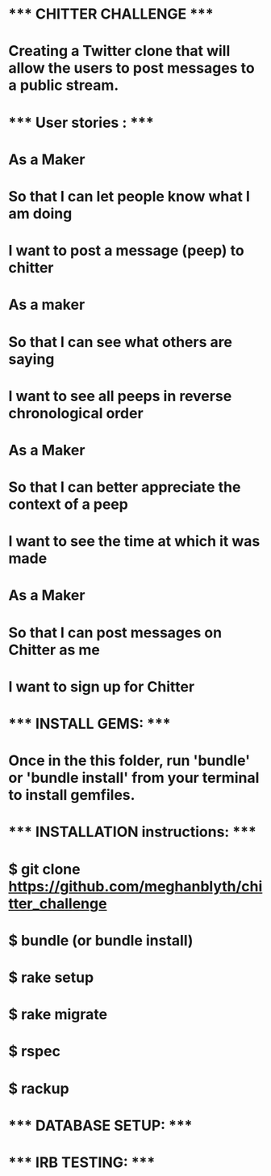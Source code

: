# *** CHITTER CHALLENGE *** 

# Creating a Twitter clone that will allow the users to post messages to a public stream.

# *** User stories : ***  

# As a Maker
# So that I can let people know what I am doing  
# I want to post a message (peep) to chitter

# As a maker
# So that I can see what others are saying  
# I want to see all peeps in reverse chronological order

# As a Maker
# So that I can better appreciate the context of a peep
# I want to see the time at which it was made

# As a Maker
# So that I can post messages on Chitter as me
# I want to sign up for Chitter

# *** INSTALL GEMS: ***

# Once in the this folder, run 'bundle' or 'bundle install' from your terminal to install gemfiles. 

# *** INSTALLATION instructions: ***

# $ git clone https://github.com/meghanblyth/chitter_challenge
# $ bundle (or bundle install) 
# $ rake setup
# $ rake migrate
# $ rspec
# $ rackup

# *** DATABASE SETUP: ***

# *** IRB TESTING: ***

